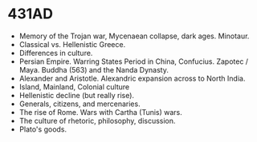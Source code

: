 431AD
=====
- Memory of the Trojan war, Mycenaean collapse, dark ages. Minotaur.
- Classical vs. Hellenistic Greece.
- Differences in culture.
- Persian Empire. Warring States Period in China, Confucius. Zapotec / Maya. Buddha (563) and
the Nanda Dynasty.
- Alexander and Aristotle. Alexandric expansion across to North India.
- Island, Mainland, Colonial culture
- Hellenistic decline (but really rise).
- Generals, citizens, and mercenaries.
- The rise of Rome. Wars with Cartha (Tunis) wars.
- The culture of rhetoric, philosophy, discussion.
- Plato's goods.
